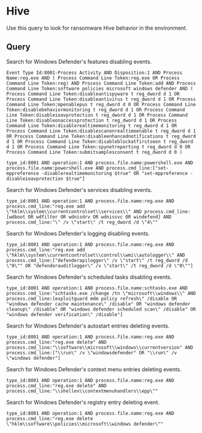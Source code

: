 # Hive

Use this query to look for ransomware Hive behavior in the environment.

## Query

Search for Windows Defender's features disabling events.

```
Event Type Id:8001-Process Activity AND Disposition:1 AND Process Name:reg.exe AND ( Process Command Line Token:reg.exe OR Process Command Line Token:reg) AND Process Command Line Token:add AND Process Command Line Token:software policies microsoft windows defender AND ( Process Command Line Token:disableantispyware t reg_dword d 1 OR Process Command Line Token:disableantivirus t reg_dword d 1 OR Process Command Line Token:mpenablepus t reg_dword d 0 OR Process Command Line Token:disablebehaviormonitoring t reg_dword d 1 OR Process Command Line Token:disableioavprotection t reg_dword d 1 OR Process Command Line Token:disableonaccessprotection t reg_dword d 1 OR Process Command Line Token:disablerealtimemonitoring t reg_dword d 1 OR Process Command Line Token:disablescanonrealtimeenable t reg_dword d 1 OR Process Command Line Token:disableenhancednotifications t reg_dword d 1 OR Process Command Line Token:disableblockatfirstseen t reg_dword d 1 OR Process Command Line Token:spynetreporting t reg_dword d 0 OR Process Command Line Token:submitsamplesconsent t reg_dword d 0 )
```

```
type_id:8001 AND operation:1 AND process.file.name:powershell.exe AND process.file.name:powershell.exe AND process.cmd_line:["set-mppreference -disablerealtimemonitoring $true" OR "set-mppreference -disableioavprotection $true"]
```

Search for Windows Defender's services disabling events.

```
type_id:8001 AND operation:1 AND process.file.name:reg.exe AND process.cmd_line:"reg.exe add \"hklm\\system\\currentcontrolset\\services\\" AND process.cmd_line:[wdboot OR wdfilter OR wdnisdrv OR wdnissvc OR windefend] AND process.cmd_line:"\" /v \"start\" /t reg_dword /d \"4\""
```

Search for Windows Defender's logging disabling events.

```
type_id:8001 AND operation:1 AND process.file.name:reg.exe AND process.cmd_line:"reg.exe add \"hklm\\system\\currentcontrolset\\control\\wmi\\autologger\\" AND process.cmd_line:["defenderapilogger\" /v \"start\" /t reg_dword /d \"0\"" OR "defenderauditlogger\" /v \"start\" /t reg_dword /d \"0\""]
```

Search for Windows Defender's scheduled tasks disabling events.

```
type_id:8001 AND operation:1 AND process.file.name:schtasks.exe AND process.cmd_line:"schtasks.exe /change /tn \"microsoft\\windows\\" AND process.cmd_line:[exploitguard mdm policy refresh\" /disable OR "windows defender cache maintenance\" /disable" OR "windows defender cleanup\" /disable" OR "windows defender scheduled scan\" /disable" OR "windows defender verification\" /disable"]
```

Search for Windows Defender's autostart entries deleting events.

```
type_id:8001 AND operation:1 AND process.file.name:reg.exe AND process.cmd_line:"reg.exe delete" AND process.cmd_line:"\\software\\microsoft\\windows\\currentversion" AND process.cmd_line:["\\run\" /v \"windowsdefender" OR "\\run\" /v \"windows defender"]
```

Search for Windows Defender's context menu entries deleting events.

```
type_id:8001 AND operation:1 AND process.file.name:reg.exe AND process.cmd_line:"reg.exe delete" AND process.cmd_line:"\\shellex\\contextmenuhandlers\\epp\""
```

Search for Windows Defender's registry entry deleting event.

```
type_id:8001 AND operation:1 AND process.file.name:reg.exe AND process.cmd_line:"reg.exe delete \"hklm\\software\\policies\\microsoft\\windows defender\""
```

